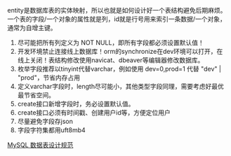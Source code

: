 entity是数据库表的实体映射，所以也就是如何设计好一个表结构避免后期麻烦。一个表的字段/一个对象的属性就是列，id就是行号用来索引一条数据/一个对象，通常为自增主键。

1. 尽可能把所有列定义为 NOT NULL，即所有字段都必须设置默认值！
2. 开发环境禁止连接线上数据库！orm的synchronize在dev环境可以打开，在线上关闭！表结构修改使用navicat、dbeaver等编辑器修改数据库。
3. 枚举字段推荐以tinyint代替varchar，例如使用 dev=0,prod=1 代替 "dev" | "prod"，节省内存占用
4. 定义varchar字段时，length尽可能小，其他类型字段同理，需要考虑好最优最节省空间。
5. create接口新增字段时，务必设置默认值。
6. create接口必须有时间戳、创建用户id等，方便定位用户
7. 尽量避免字段存json
8. 字段字符集都用uft8mb4

[MySQL 数据表设计规范](https://zhuanlan.zhihu.com/p/110543466)

